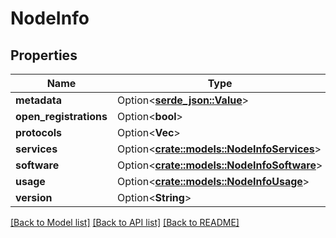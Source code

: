 # NodeInfo

## Properties

Name | Type | Description | Notes
------------ | ------------- | ------------- | -------------
**metadata** | Option<[**serde_json::Value**](.md)> |  | [optional]
**open_registrations** | Option<**bool**> |  | [optional]
**protocols** | Option<**Vec<String>**> |  | [optional]
**services** | Option<[**crate::models::NodeInfoServices**](NodeInfoServices.md)> |  | [optional]
**software** | Option<[**crate::models::NodeInfoSoftware**](NodeInfoSoftware.md)> |  | [optional]
**usage** | Option<[**crate::models::NodeInfoUsage**](NodeInfoUsage.md)> |  | [optional]
**version** | Option<**String**> |  | [optional]

[[Back to Model list]](../README.md#documentation-for-models) [[Back to API list]](../README.md#documentation-for-api-endpoints) [[Back to README]](../README.md)


